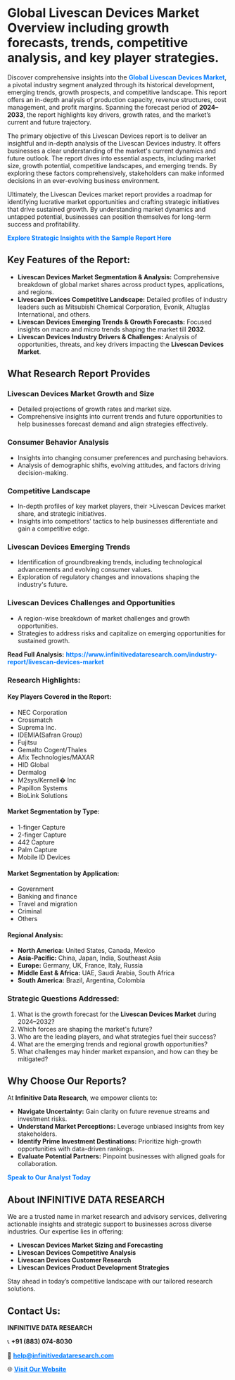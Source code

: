<h1>Global Livescan Devices Market Overview including growth forecasts, trends, competitive analysis, and key player strategies.</h1>
<p>
Discover comprehensive insights into the 
<a href="https://www.infinitivedataresearch.com/industry-report/livescan-devices-market" rel="dofollow" style="color: #007BFF; text-decoration: none;"><strong>Global Livescan Devices Market</strong></a>, a pivotal industry segment analyzed through its historical development, emerging trends, growth prospects, and competitive landscape. This report offers an in-depth analysis of production capacity, revenue structures, cost management, and profit margins. Spanning the forecast period of <strong>2024–2033</strong>, the report highlights key drivers, growth rates, and the market’s current and future trajectory.
</p>
<p>
The primary objective of this Livescan Devices report is to deliver an insightful and in-depth analysis of the Livescan Devices industry. It offers businesses a clear understanding of the market's current dynamics and future outlook. The report dives into essential aspects, including market size, growth potential, competitive landscapes, and emerging trends. By exploring these factors comprehensively, stakeholders can make informed decisions in an ever-evolving business environment.
</p>
<p>
Ultimately, the Livescan Devices market report provides a roadmap for identifying lucrative market opportunities and crafting strategic initiatives that drive sustained growth. By understanding market dynamics and untapped potential, businesses can position themselves for long-term success and profitability.
</p>
<p>
<a href="https://www.infinitivedataresearch.com/request-sample/reportId=106808" style="color: #007BFF; text-decoration: none;"><strong>Explore Strategic Insights with the Sample Report Here</strong></a>
</p>

<h2>Key Features of the Report:</h2>
<ul>
<li><strong>Livescan Devices Market Segmentation & Analysis:</strong> Comprehensive breakdown of global market shares across product types, applications, and regions.</li>
<li><strong>Livescan Devices Competitive Landscape:</strong> Detailed profiles of industry leaders such as Mitsubishi Chemical Corporation, Evonik, Altuglas International, and others.</li>
<li><strong>Livescan Devices Emerging Trends & Growth Forecasts:</strong> Focused insights on macro and micro trends shaping the market till <strong>2032</strong>.</li>
<li><strong>Livescan Devices Industry Drivers & Challenges:</strong> Analysis of opportunities, threats, and key drivers impacting the <strong>Livescan Devices Market</strong>.</li>
</ul>

<h2>What Research Report Provides</h2>
<h3>Livescan Devices Market Growth and Size</h3>
<ul>
<li>Detailed projections of growth rates and market size.</li>
<li>Comprehensive insights into current trends and future opportunities to help businesses forecast demand and align strategies effectively.</li>
</ul>

<h3>Consumer Behavior Analysis</h3>
<ul>
<li>Insights into changing consumer preferences and purchasing behaviors.</li>
<li>Analysis of demographic shifts, evolving attitudes, and factors driving decision-making.</li>
</ul>

<h3>Competitive Landscape</h3>
<ul>
<li>In-depth profiles of key market players, their >Livescan Devices market share, and strategic initiatives.</li>
<li>Insights into competitors' tactics to help businesses differentiate and gain a competitive edge.</li>
</ul>

<h3>Livescan Devices Emerging Trends</h3>
<ul>
<li>Identification of groundbreaking trends, including technological advancements and evolving consumer values.</li>
<li>Exploration of regulatory changes and innovations shaping the industry's future.</li>
</ul>

<h3>Livescan Devices Challenges and Opportunities</h3>
<ul>
<li>A region-wise breakdown of market challenges and growth opportunities.</li>
<li>Strategies to address risks and capitalize on emerging opportunities for sustained growth.</li>
</ul>
<p><strong>Read Full Analysis:</strong> <a href="https://www.infinitivedataresearch.com/industry-report/livescan-devices-market" rel="dofollow" style="color: #007BFF; text-decoration: none;"><strong>https://www.infinitivedataresearch.com/industry-report/livescan-devices-market</strong></a></p>
<h3>Research Highlights:</h3>
<h4>Key Players Covered in the Report:</h4>
<ul><li>NEC Corporation</li><li>Crossmatch</li><li>Suprema Inc.</li><li>IDEMIA(Safran Group)</li><li>Fujitsu</li><li>Gemalto Cogent/Thales</li><li>Afix Technologies/MAXAR</li><li>HID Global</li><li>Dermalog</li><li>M2sys/Kernell� Inc</li><li>Papillon Systems</li><li>BioLink Solutions</li></ul>
<h4>Market Segmentation by Type:</h4>
<ul><li>1-finger Capture</li><li>2-finger Capture</li><li>442 Capture</li><li>Palm Capture</li><li>Mobile ID Devices</li></ul>
<h4>Market Segmentation by Application:</h4>
<ul><li>Government</li><li>Banking and finance</li><li>Travel and migration</li><li>Criminal</li><li>Others</li></ul>

<h4>Regional Analysis:</h4>
<ul>
<li><strong>North America:</strong> United States, Canada, Mexico</li>
<li><strong>Asia-Pacific:</strong> China, Japan, India, Southeast Asia</li>
<li><strong>Europe:</strong> Germany, UK, France, Italy, Russia</li>
<li><strong>Middle East & Africa:</strong> UAE, Saudi Arabia, South Africa</li>
<li><strong>South America:</strong> Brazil, Argentina, Colombia</li>
</ul>

<h3>Strategic Questions Addressed:</h3>
<ol>
<li>What is the growth forecast for the <strong>Livescan Devices Market</strong> during 2024–2032?</li>
<li>Which forces are shaping the market's future?</li>
<li>Who are the leading players, and what strategies fuel their success?</li>
<li>What are the emerging trends and regional growth opportunities?</li>
<li>What challenges may hinder market expansion, and how can they be mitigated?</li>
</ol>

<h2>Why Choose Our Reports?</h2>
<p>At <strong>Infinitive Data Research</strong>, we empower clients to:</p>
<ul>
<li><strong>Navigate Uncertainty:</strong> Gain clarity on future revenue streams and investment risks.</li>
<li><strong>Understand Market Perceptions:</strong> Leverage unbiased insights from key stakeholders.</li>
<li><strong>Identify Prime Investment Destinations:</strong> Prioritize high-growth opportunities with data-driven rankings.</li>
<li><strong>Evaluate Potential Partners:</strong> Pinpoint businesses with aligned goals for collaboration.</li>
</ul>
<p><a href="https://www.infinitivedataresearch.com/industry-report/livescan-devices-market" rel="dofollow" style="color: #007BFF; text-decoration: none;"><strong>Speak to Our Analyst Today</strong></a></p>

<h2>About INFINITIVE DATA RESEARCH</h2>
<p>We are a trusted name in market research and advisory services, delivering actionable insights and strategic support to businesses across diverse industries. Our expertise lies in offering:</p>
<ul>
<li><strong>Livescan Devices Market Sizing and Forecasting</strong></li>
<li><strong>Livescan Devices Competitive Analysis</strong></li>
<li><strong>Livescan Devices Customer Research</strong></li>
<li><strong>Livescan Devices Product Development Strategies</strong></li>
</ul>
<p>Stay ahead in today’s competitive landscape with our tailored research solutions.</p>

<h2>Contact Us:</h2>
<p><strong>INFINITIVE DATA RESEARCH</strong></p>
<p>📞 <strong>+91 (883) 074-8030</strong></p>
<p>📧 <strong><a href="mailto:help@infinitivedataresearch.com" style="color: #007BFF;">help@infinitivedataresearch.com</a></strong></p>
<p>🌐 <strong><a href="https://www.infinitivedataresearch.com" rel="dofollow" style="color: #007BFF;">Visit Our Website</a></strong></p>